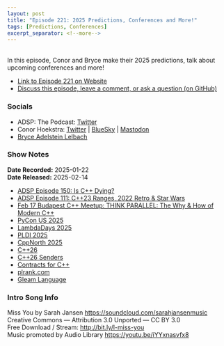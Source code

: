 ```yaml
---
layout: post
title: "Episode 221: 2025 Predictions, Conferences and More!"
tags: [Predictions, Conferences]
excerpt_separator: <!--more-->
---
```


<div id="buzzsprout-player-16619261"></div><script src="https://www.buzzsprout.com/1501960/episodes/16619261-episode-221-2025-predictions-conferences-and-more.js?container_id=buzzsprout-player-16619261&player=small" type="text/javascript" charset="utf-8"></script>

<br>In this episode, Conor and Bryce make their 2025 predictions, talk about upcoming conferences and more!

<!--more-->

* [Link to Episode 221 on Website](https://adspthepodcast.com/2025/02/14/Episode-221.html)
* [Discuss this episode, leave a comment, or ask a question (on GitHub)](https://github.com/codereport/adsp2/discussions/120)

### Socials
 
* ADSP: The Podcast: [Twitter](https://twitter.com/adspthepodcast)
* Conor Hoekstra: [Twitter](https://twitter.com/code_report) \| [BlueSky](https://bsky.app/profile/codereport.bsky.social) \| [Mastodon](https://mastodon.social/@code_report)
* [Bryce Adelstein Lelbach](https://twitter.com/blelbach)

### Show Notes

**Date Recorded:** 2025-01-22 <br>
**Date Released:** 2025-02-14

* [ADSP Episode 150: Is C++ Dying?](https://adspthepodcast.com/2023/10/06/Episode-150.html)
* [ADSP Episode 111: C++23 Ranges, 2022 Retro & Star Wars](https://adspthepodcast.com/2023/01/06/Episode-111.html)
* [Feb 17 Budapest C++ Meetup: THINK PARALLEL: The Why & How of Modern C++](https://www.meetup.com/c-meetup/events/305969788/)
* [PyCon US 2025](https://us.pycon.org/2025/)
* [LambdaDays 2025](https://www.lambdadays.org/lambdadays2025)
* [PLDI 2025](https://pldi25.sigplan.org/)
* [CppNorth 2025](https://cppnorth.ca)
* [C++26](https://en.cppreference.com/w/cpp/26)
* [C++26 Senders](https://en.cppreference.com/w/cpp/execution)
* [Contracts for C++](https://wg21.link/p2900)
* [plrank.com](https://plrank.com/)
* [Gleam Language](https://gleam.run/)

### Intro Song Info
 
Miss You by Sarah Jansen https://soundcloud.com/sarahjansenmusic<br>
Creative Commons — Attribution 3.0 Unported — CC BY 3.0<br>
Free Download / Stream: http://bit.ly/l-miss-you<br>
Music promoted by Audio Library https://youtu.be/iYYxnasvfx8<br>
